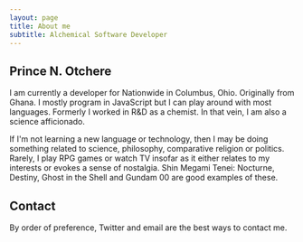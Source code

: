 ```yaml
---
layout: page
title: About me
subtitle: Alchemical Software Developer
---
```


## Prince N. Otchere

I am currently a developer for Nationwide in Columbus, Ohio. Originally from Ghana. I mostly program in JavaScript but I can play around with most languages. Formerly I worked in R&D as a chemist. In that vein, I am also a science afficionado.

If I'm not learning a new language or technology, then I may be doing something related to science, philosophy, comparative religion or politics. Rarely, I play RPG games or watch TV insofar as it either relates to my interests or evokes a sense of nostalgia. Shin Megami Tenei: Nocturne, Destiny, Ghost in the Shell and Gundam 00 are good examples of these.


## Contact

By order of preference, Twitter and email are the best ways to contact me.
